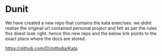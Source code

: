 # Dunit

We have created a new repo that contains the kata exercises. we didnt realise the original url contained personal project and felt as per the rules this doest look right. hence this new repo and the below link points to the exact place where the docs are stored.

https://github.com/DUnitIndia/Kata
